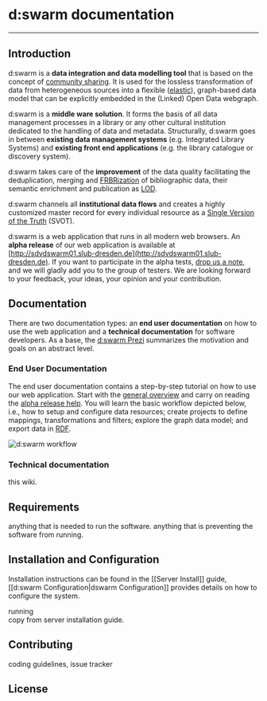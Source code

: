 # d:swarm documentation
____

## Introduction
d:swarm is a **data integration and data modelling tool** that is based on the concept of [community sharing](http://en.wikipedia.org/wiki/Sharing). It is used for the lossless transformation of data from heterogeneous sources into a flexible ([elastic](http://en.wikipedia.org/wiki/Elasticity_%28data_store%29)), graph-based data model that can be explicitly embedded in the (Linked) Open Data webgraph.

d:swarm is a **middle ware solution**. It forms the basis of all data management processes in a library or any other cultural institution dedicated to the handling of data and metadata.  Structurally, d:swarm goes in between **existing data management systems** (e.g. Integrated Library Systems) and **existing front end applications** (e.g. the library catalogue or discovery system).

d:swarm takes care of the **improvement** of the data quality facilitating the deduplication, merging and [FRBRization](http://en.wikipedia.org/wiki/Functional_Requirements_for_Bibliographic_Records) of bibliographic data, their semantic enrichment and publication as [LOD](http://en.wikipedia.org/wiki/Linked_data).

d:swarm channels all **institutional data flows** and creates a highly customized master record for every individual resource as a [Single Version of the Truth](http://en.wikipedia.org/wiki/Single_version_of_the_truth) (SVOT).

d:swarm is a web application that runs in all modern web browsers. An **alpha release** of our web application is available at [http://sdvdswarm01.slub-dresden.de](http://sdvdswarm01.slub-dresden.de). If you want to participate in the alpha tests, [drop us a note](http://dmp.slub-dresden.de/en/interesse/), and we will gladly add you to the group of testers. We are looking forward to your feedback, your ideas, your opinion and your contribution.


## Documentation

There are two documentation types: an **end user documentation** on how to use the web application and a **technical documentation** for software developers. As a base, the [d:swarm Prezi](http://prezi.com/0zh_ypsezu6i/) summarizes the motivation and goals on an abstract level.

### End User Documentation

The end user documentation contains a step-by-step tutorial on how to use our web application. Start with the [general overview](http://dmp.slub-dresden.de/en/) and carry on reading the [alpha release help](http://dmp.slub-dresden.de/en/datenmanagement/dswarm-hilfe/). You will learn the basic workflow depicted below, i.e., how to setup and configure data resources; create projects to define mappings, transformations and filters; explore the graph data model; and export data in [RDF](http://en.wikipedia.org/wiki/Resource_Description_Framework).

![d:swarm workflow](https://raw.githubusercontent.com/wiki/seventwenty/dswarm-documentation/img/simplified_linear_dmp_steps.png)

### Technical documentation

this wiki. 

## Requirements
anything that is needed to run the software. anything that is preventing the software from running.

## Installation and Configuration
Installation instructions can be found in the [[Server Install]] guide,  [[d:swarm Configuration|dswarm Configuration]] provides details on how to configure the system.

running  
copy from server installation guide.


## Contributing
coding guidelines, issue tracker

## License